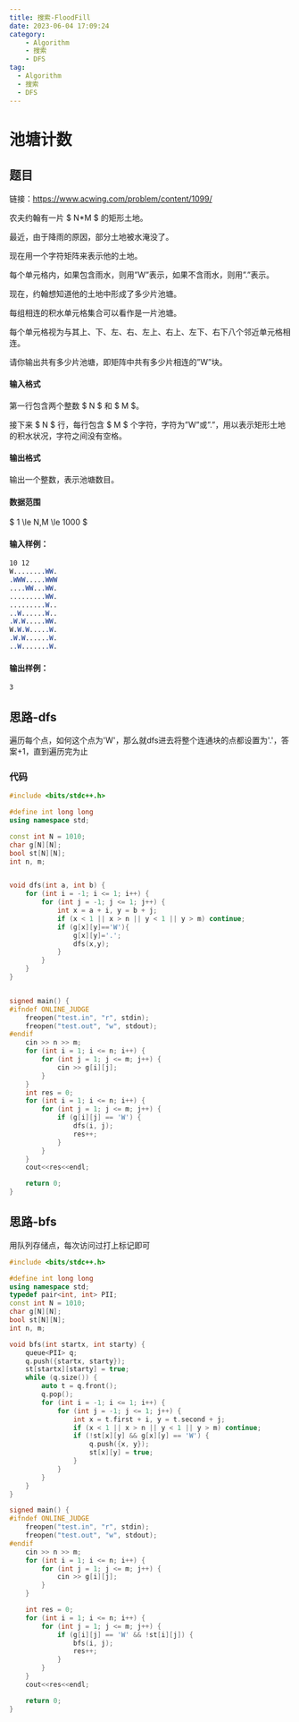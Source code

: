 ```yaml
---
title: 搜索-FloodFill
date: 2023-06-04 17:09:24
category: 
    - Algorithm
    - 搜索
    - DFS
tag:
  - Algorithm
  - 搜索
  - DFS
---
```


# 池塘计数

## 题目

链接：https://www.acwing.com/problem/content/1099/

农夫约翰有一片 $ N*M $ 的矩形土地。

最近，由于降雨的原因，部分土地被水淹没了。

现在用一个字符矩阵来表示他的土地。

每个单元格内，如果包含雨水，则用”W”表示，如果不含雨水，则用”.”表示。

现在，约翰想知道他的土地中形成了多少片池塘。

每组相连的积水单元格集合可以看作是一片池塘。

每个单元格视为与其上、下、左、右、左上、右上、左下、右下八个邻近单元格相连。

请你输出共有多少片池塘，即矩阵中共有多少片相连的”W”块。

#### 输入格式

第一行包含两个整数 $ N $ 和 $ M $。

接下来 $ N $ 行，每行包含 $ M $ 个字符，字符为”W”或”.”，用以表示矩形土地的积水状况，字符之间没有空格。

#### 输出格式

输出一个整数，表示池塘数目。

#### 数据范围

$ 1 \le N,M \le 1000 $

#### 输入样例：

```css
10 12
W........WW.
.WWW.....WWW
....WW...WW.
.........WW.
.........W..
..W......W..
.W.W.....WW.
W.W.W.....W.
.W.W......W.
..W.......W.
```

#### 输出样例：

```
3
```

## 思路-dfs

遍历每个点，如何这个点为'W'，那么就dfs进去将整个连通块的点都设置为'.'，答案+1，直到遍历完为止

### 代码

```cpp
#include <bits/stdc++.h>

#define int long long
using namespace std;

const int N = 1010;
char g[N][N];
bool st[N][N];
int n, m;


void dfs(int a, int b) {
    for (int i = -1; i <= 1; i++) {
        for (int j = -1; j <= 1; j++) {
            int x = a + i, y = b + j;
            if (x < 1 || x > n || y < 1 || y > m) continue;
            if (g[x][y]=='W'){
                g[x][y]='.';
                dfs(x,y);
            }
        }
    }
}


signed main() {
#ifndef ONLINE_JUDGE
    freopen("test.in", "r", stdin);
    freopen("test.out", "w", stdout);
#endif
    cin >> n >> m;
    for (int i = 1; i <= n; i++) {
        for (int j = 1; j <= m; j++) {
            cin >> g[i][j];
        }
    }
    int res = 0;
    for (int i = 1; i <= n; i++) {
        for (int j = 1; j <= m; j++) {
            if (g[i][j] == 'W') {
                dfs(i, j);
                res++;
            }
        }
    }
    cout<<res<<endl;

    return 0;
}
```

## 思路-bfs

用队列存储点，每次访问过打上标记即可

```cpp
#include <bits/stdc++.h>

#define int long long
using namespace std;
typedef pair<int, int> PII;
const int N = 1010;
char g[N][N];
bool st[N][N];
int n, m;

void bfs(int startx, int starty) {
    queue<PII> q;
    q.push({startx, starty});
    st[startx][starty] = true;
    while (q.size()) {
        auto t = q.front();
        q.pop();
        for (int i = -1; i <= 1; i++) {
            for (int j = -1; j <= 1; j++) {
                int x = t.first + i, y = t.second + j;
                if (x < 1 || x > n || y < 1 || y > m) continue;
                if (!st[x][y] && g[x][y] == 'W') {
                    q.push({x, y});
                    st[x][y] = true;
                }
            }
        }
    }
}

signed main() {
#ifndef ONLINE_JUDGE
    freopen("test.in", "r", stdin);
    freopen("test.out", "w", stdout);
#endif
    cin >> n >> m;
    for (int i = 1; i <= n; i++) {
        for (int j = 1; j <= m; j++) {
            cin >> g[i][j];
        }
    }

    int res = 0;
    for (int i = 1; i <= n; i++) {
        for (int j = 1; j <= m; j++) {
            if (g[i][j] == 'W' && !st[i][j]) {
                bfs(i, j);
                res++;
            }
        }
    }
    cout<<res<<endl;

    return 0;
}

```



